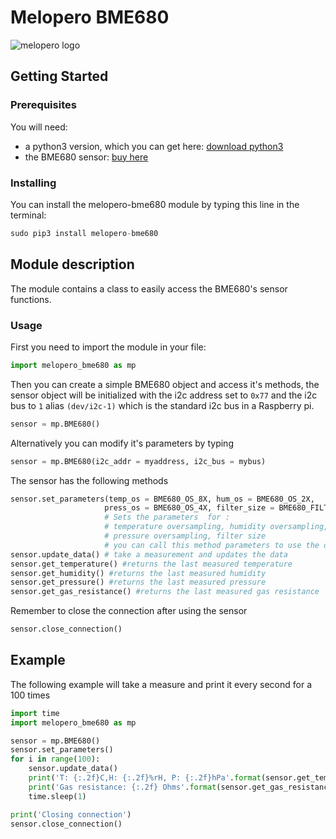 # Melopero BME680
![melopero logo](images/sensor.jpg?raw=true)

## Getting Started
### Prerequisites
You will need:
- a python3 version, which you can get here: [download python3](https://www.python.org/downloads/)
- the BME680 sensor: [buy here](https://www.melopero.com/categoria-prodotto/melopero-engineering/)

### Installing
You can install the melopero-bme680 module by typing this line in the terminal:
```python
sudo pip3 install melopero-bme680
```

## Module description
The module contains a class to easily access the BME680's sensor functions.

### Usage
First you need to import the module in your file:
```python
import melopero_bme680 as mp
```
Then you can create a simple BME680 object and access it's methods, the sensor object will be initialized with the i2c address set to `0x77` and the i2c bus to `1` alias `(dev/i2c-1)` which is the standard i2c bus in a Raspberry pi.
```python
sensor = mp.BME680()
```
Alternatively you can modify it's parameters by typing
```python
sensor = mp.BME680(i2c_addr = myaddress, i2c_bus = mybus)
```

The sensor has the following methods
```python
sensor.set_parameters(temp_os = BME680_OS_8X, hum_os = BME680_OS_2X,
                     press_os = BME680_OS_4X, filter_size = BME680_FILTER_SIZE_3)
                     # Sets the parameters  for :  
                     # temperature oversampling, humidity oversampling,
                     # pressure oversampling, filter size
                     # you can call this method parameters to use the default parameters
sensor.update_data() # take a measurement and updates the data
sensor.get_temperature() #returns the last measured temperature
sensor.get_humidity() #returns the last measured humidity
sensor.get_pressure() #returns the last measured pressure
sensor.get_gas_resistance() #returns the last measured gas resistance
```
Remember to close the connection after using the sensor
```python
sensor.close_connection()
```

## Example
The following example will take a measure and print it every second for a 100 times
```python
import time
import melopero_bme680 as mp

sensor = mp.BME680()
sensor.set_parameters()
for i in range(100):
    sensor.update_data()
    print('T: {:.2f}C,H: {:.2f}%rH, P: {:.2f}hPa'.format(sensor.get_temperature(), sensor.get_humidity(), sensor.get_pressure()))
    print('Gas resistance: {:.2f} Ohms'.format(sensor.get_gas_resistance()))
    time.sleep(1)

print('Closing connection')
sensor.close_connection()
```
